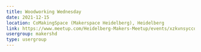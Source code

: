 ```yaml
---
title: Woodworking Wednesday
date: 2021-12-15
location: CoMakingSpace (Makerspace Heidelberg), Heidelberg
link: https://www.meetup.com/Heidelberg-Makers-Meetup/events/xzkvnsyccqbtb/
usergroup: makershd
type: usergroup
---
```

